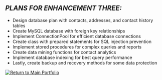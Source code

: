 ## _PLANS FOR ENHANCEMENT THREE:_
-	Design database plan with contacts, addresses, and contact history tables
-	Create MySQL database with foreign key relationships
-	Implement ConnectionPool for efficient database connections
-	Create class with prepared statements for SQL injection prevention
-	Implement stored procedures for complex queries and reports
-	Create data mining functions for contact analytics
-	Implement database indexing for best query performance
-	Lastly, create backup and recovery methods for some data protection

[![Return to Main Portfolio](https://img.shields.io/badge/🏠%20RETURN-Main%20Portfolio-blue?style=for-the-badge&logo=home)](https://github.com/carterdwill3/CS-499)
